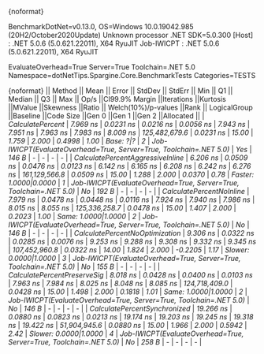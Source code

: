 {noformat}

BenchmarkDotNet=v0.13.0, OS=Windows 10.0.19042.985 (20H2/October2020Update)
Unknown processor
.NET SDK=5.0.300
  [Host]     : .NET 5.0.6 (5.0.621.22011), X64 RyuJIT
  Job-IWICPT : .NET 5.0.6 (5.0.621.22011), X64 RyuJIT

EvaluateOverhead=True  Server=True  Toolchain=.NET 5.0  
Namespace=dotNetTips.Spargine.Core.BenchmarkTests  Categories=TESTS  

{noformat}
||                          Method ||     Mean ||    Error ||   StdDev ||   StdErr ||      Min ||       Q1 ||   Median ||       Q3 ||      Max ||         Op/s ||CI99.9% Margin ||Iterations ||Kurtosis ||MValue ||Skewness ||Ratio ||  Welch(10%)/p-values ||Rank ||                                                      LogicalGroup ||Baseline ||Code Size ||Gen 0 ||Gen 1 ||Gen 2 ||Allocated ||
|                 *CalculatePercent* |  *7.969 ns* | *0.0231 ns* | *0.0216 ns* | *0.0056 ns* |  *7.943 ns* |  *7.951 ns* |  *7.963 ns* |  *7.983 ns* |  *8.009 ns* | *125,482,679.6* |      *0.0231 ns* |      *15.00* |    *1.759* |  *2.000* |   *0.4998* |  *1.00* |             *Base: ?|?* |    *2* | *Job-IWICPT(EvaluateOverhead=True, Server=True, Toolchain=.NET 5.0)* |      *Yes* |     *146 B* |     *-* |     *-* |     *-* |         *-* |
| *CalculatePercentAggressiveInline* |  *6.206 ns* | *0.0509 ns* | *0.0476 ns* | *0.0123 ns* |  *6.142 ns* |  *6.165 ns* |  *6.208 ns* |  *6.242 ns* |  *6.276 ns* | *161,129,566.8* |      *0.0509 ns* |      *15.00* |    *1.288* |  *2.000* |   *0.0370* |  *0.78* | *Faster: 1.0000|0.0000* |    *1* | *Job-IWICPT(EvaluateOverhead=True, Server=True, Toolchain=.NET 5.0)* |       *No* |     *192 B* |     *-* |     *-* |     *-* |         *-* |
|         *CalculatePercentNoInline* |  *7.979 ns* | *0.0478 ns* | *0.0448 ns* | *0.0116 ns* |  *7.924 ns* |  *7.940 ns* |  *7.986 ns* |  *8.015 ns* |  *8.055 ns* | *125,336,258.7* |      *0.0478 ns* |      *15.00* |    *1.407* |  *2.000* |   *0.2023* |  *1.00* |   *Same: 1.0000|1.0000* |    *2* | *Job-IWICPT(EvaluateOverhead=True, Server=True, Toolchain=.NET 5.0)* |       *No* |     *146 B* |     *-* |     *-* |     *-* |         *-* |
|   *CalculatePercentNoOptimization* |  *9.306 ns* | *0.0322 ns* | *0.0285 ns* | *0.0076 ns* |  *9.253 ns* |  *9.288 ns* |  *9.308 ns* |  *9.332 ns* |  *9.345 ns* | *107,452,960.8* |      *0.0322 ns* |      *14.00* |    *1.824* |  *2.000* |  *-0.2205* |  *1.17* | *Slower: 0.0000|1.0000* |    *3* | *Job-IWICPT(EvaluateOverhead=True, Server=True, Toolchain=.NET 5.0)* |       *No* |     *155 B* |     *-* |     *-* |     *-* |         *-* |
|      *CalculatePercentPreserveSig* |  *8.018 ns* | *0.0428 ns* | *0.0400 ns* | *0.0103 ns* |  *7.963 ns* |  *7.984 ns* |  *8.025 ns* |  *8.048 ns* |  *8.085 ns* | *124,718,409.0* |      *0.0428 ns* |      *15.00* |    *1.498* |  *2.000* |   *0.1818* |  *1.01* |   *Same: 1.0000|1.0000* |    *2* | *Job-IWICPT(EvaluateOverhead=True, Server=True, Toolchain=.NET 5.0)* |       *No* |     *146 B* |     *-* |     *-* |     *-* |         *-* |
|     *CalculatePercentSynchronized* | *19.266 ns* | *0.0880 ns* | *0.0823 ns* | *0.0213 ns* | *19.174 ns* | *19.203 ns* | *19.245 ns* | *19.318 ns* | *19.422 ns* |  *51,904,945.6* |      *0.0880 ns* |      *15.00* |    *1.966* |  *2.000* |   *0.5942* |  *2.42* | *Slower: 0.0000|1.0000* |    *4* | *Job-IWICPT(EvaluateOverhead=True, Server=True, Toolchain=.NET 5.0)* |       *No* |     *258 B* |     *-* |     *-* |     *-* |         *-* |
